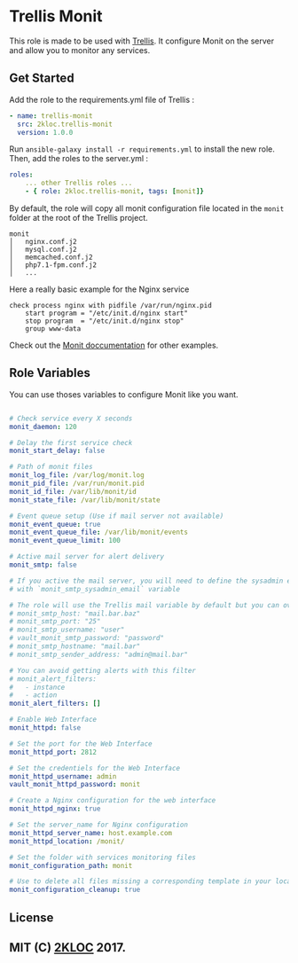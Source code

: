 Trellis Monit
=========

This role is made to be used with [Trellis](https://roots.io/trellis/).
It configure Monit on the server and allow you to monitor any services.


Get Started
----------------
Add the role to the requirements.yml file of Trellis :
```yaml
- name: trellis-monit
  src: 2kloc.trellis-monit
  version: 1.0.0
```

Run `ansible-galaxy install -r requirements.yml` to install the new role.<br>
Then, add the roles to the server.yml :
```yaml
roles:
    ... other Trellis roles ...
    - { role: 2kloc.trellis-monit, tags: [monit]}
```

By default, the role will copy all monit configuration file located in the
`monit` folder at the root of the Trellis project.

```
monit
│   nginx.conf.j2
│   mysql.conf.j2
│   memcached.conf.j2
│   php7.1-fpm.conf.j2
│   ...
```

Here a really basic example for the Nginx service
```
check process nginx with pidfile /var/run/nginx.pid
    start program = "/etc/init.d/nginx start"
    stop program  = "/etc/init.d/nginx stop"
    group www-data
```
Check out the [Monit doccumentation](https://mmonit.com/wiki/Monit/ConfigurationExamples) for other examples.



Role Variables
--------------
You can use thoses variables to configure Monit like you want.

```yaml

# Check service every X seconds
monit_daemon: 120

# Delay the first service check
monit_start_delay: false

# Path of monit files
monit_log_file: /var/log/monit.log
monit_pid_file: /var/run/monit.pid
monit_id_file: /var/lib/monit/id
monit_state_file: /var/lib/monit/state

# Event queue setup (Use if mail server not available)
monit_event_queue: true
monit_event_queue_file: /var/lib/monit/events
monit_event_queue_limit: 100

# Active mail server for alert delivery
monit_smtp: false

# If you active the mail server, you will need to define the sysadmin email
# with `monit_smtp_sysadmin_email` variable

# The role will use the Trellis mail variable by default but you can overwrite it
# monit_smtp_host: "mail.bar.baz"
# monit_smtp_port: "25"
# monit_smtp_username: "user"
# vault_monit_smtp_password: "password"
# monit_smtp_hostname: "mail.bar"
# monit_smtp_sender_address: "admin@mail.bar"

# You can avoid getting alerts with this filter
# monit_alert_filters:
#   - instance
#   - action
monit_alert_filters: []

# Enable Web Interface
monit_httpd: false

# Set the port for the Web Interface
monit_httpd_port: 2812

# Set the credentiels for the Web Interface
monit_httpd_username: admin
vault_monit_httpd_password: monit

# Create a Nginx configuration for the web interface
monit_httpd_nginx: true

# Set the server_name for Nginx configuration
monit_httpd_server_name: host.example.com
monit_httpd_location: /monit/

# Set the folder with services monitoring files
monit_configuration_path: monit

# Use to delete all files missing a corresponding template in your local machine's
monit_configuration_cleanup: true
```


License
-------

MIT
(C) [2KLOC](https://github.com/2koc) 2017.
------------------
